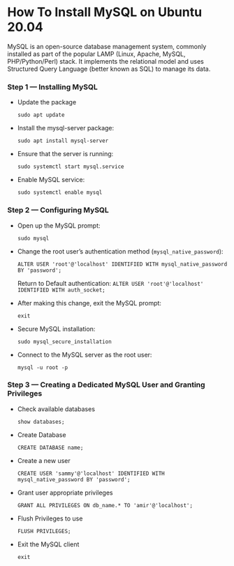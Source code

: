 # How To Install MySQL on Ubuntu 20.04

MySQL is an open-source database management system, commonly installed as part of the popular LAMP (Linux, Apache, MySQL, PHP/Python/Perl) stack. It implements the relational model and uses Structured Query Language (better known as SQL) to manage its data.

### Step 1 — Installing MySQL

* Update the package
  ```
  sudo apt update
  ```
* Install the mysql-server package:
  ```
  sudo apt install mysql-server
  ```
* Ensure that the server is running:
  ```
  sudo systemctl start mysql.service
  ```
* Enable MySQL service:
  ```
  sudo systemctl enable mysql
  ```
  
### Step 2 — Configuring MySQL

* Open up the MySQL prompt:
  ```
  sudo mysql
  ```
* Change the root user’s authentication method (`mysql_native_password`):
  ```
  ALTER USER 'root'@'localhost' IDENTIFIED WITH mysql_native_password BY 'password';
  ```
  Return to Default authentication: `ALTER USER 'root'@'localhost' IDENTIFIED WITH auth_socket;`

* After making this change, exit the MySQL prompt:
  ```
  exit
  ```
* Secure MySQL installation:
  ```
  sudo mysql_secure_installation
  ```
* Connect to the MySQL server as the root user:
  ```
  mysql -u root -p
  ```

### Step 3 — Creating a Dedicated MySQL User and Granting Privileges

* Check available databases
  ```
  show databases;
  ```
* Create Database
  ```
  CREATE DATABASE name;
  ```
* Create a new user
  ```
  CREATE USER 'sammy'@'localhost' IDENTIFIED WITH mysql_native_password BY 'password';
  ```
* Grant user appropriate privileges
  ```
  GRANT ALL PRIVILEGES ON db_name.* TO 'amir'@'localhost';
  ```
* Flush Privileges to use
  ```
  FLUSH PRIVILEGES;
  ```
* Exit the MySQL client
  ```
  exit
  ```
  
